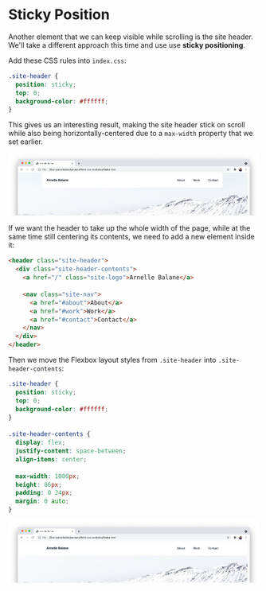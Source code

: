 # Sticky Position

Another element that we can keep visible while scrolling is the site header. We'll take a different approach this time and use use **sticky positioning**.

Add these CSS rules into `index.css`:

```css
.site-header {
  position: sticky;
  top: 0;
  background-color: #ffffff;
}
```

This gives us an interesting result, making the site header stick on scroll while also being horizontally-centered due to a `max-width` property that we set earlier.

![Position sticky](./images/position-sticky-one.png)

If we want the header to take up the whole width of the page, while at the same time still centering its contents, we need to add a new element inside it:

```html
<header class="site-header">
  <div class="site-header-contents">
    <a href="/" class="site-logo">Arnelle Balane</a>

    <nav class="site-nav">
      <a href="#about">About</a>
      <a href="#work">Work</a>
      <a href="#contact">Contact</a>
    </nav>
  </div>
</header>
```

Then we move the Flexbox layout styles from `.site-header` into `.site-header-contents`:

```css
.site-header {
  position: sticky;
  top: 0;
  background-color: #ffffff;
}

.site-header-contents {
  display: flex;
  justify-content: space-between;
  align-items: center;

  max-width: 1000px;
  height: 86px;
  padding: 0 24px;
  margin: 0 auto;
}
```

![Position sticky](./images/position-sticky-two.png)
